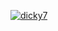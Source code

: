 [![dicky7](https://circleci.com/gh/dicky7/TourismApp.svg?style=svg)](https://circleci.com/gh/dicky7/TourismApp/?branch=ci-di)

